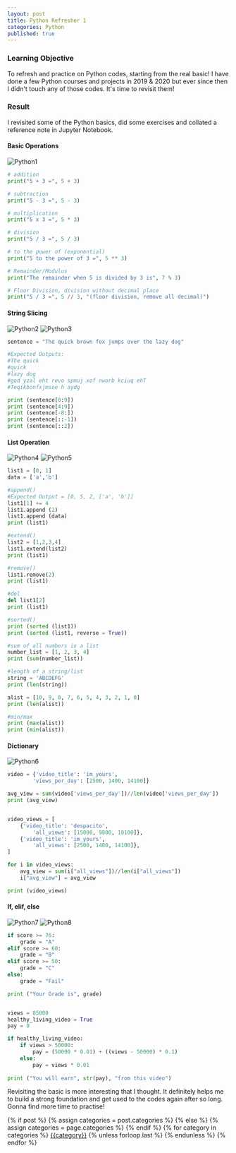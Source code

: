 ```yaml
---
layout: post
title: Python Refresher 1
categories: Python
published: true
---
```


### Learning Objective
To refresh and practice on Python codes, starting from the real basic!
I have done a few Python courses and projects in 2019 & 2020 but ever since then I didn't touch any of those codes. It's time to revisit them!

### Result
I revisited some of the Python basics, did some exercises and collated a reference note in Jupyter Notebook.

#### Basic Operations
![Python1](https://user-images.githubusercontent.com/85727619/125202363-e25a9300-e2a5-11eb-8b8f-f9103788b5c0.jpg)

```python
# addition
print("5 + 3 =", 5 + 3)

# subtraction
print("5 - 3 =", 5 - 3)

# multiplication
print("5 x 3 =", 5 * 3)

# division
print("5 / 3 =", 5 / 3)

# to the power of (exponential)
print("5 to the power of 3 =", 5 ** 3)

# Remainder/Modulus
print("The remainder when 5 is divided by 3 is", 7 % 3)

# Floor Division, division without decimal place
print("5 / 3 =", 5 // 3, "(floor division, remove all decimal)")
```

#### String Slicing
![Python2](https://user-images.githubusercontent.com/85727619/125202367-e5ee1a00-e2a5-11eb-8f25-e2666a87b14a.jpg)
![Python3](https://user-images.githubusercontent.com/85727619/125202370-ebe3fb00-e2a5-11eb-9907-7301410d860d.jpg)

```python
sentence = "The quick brown fox jumps over the lazy dog"

#Expected Outputs:
#The quick
#quick
#lazy dog
#god yzal eht revo spmuj xof nworb kciuq ehT
#Teqikbonfxjmsoe h aydg

print (sentence[0:9])
print (sentence[4:9])
print (sentence[-8:])
print (sentence[::-1])
print (sentence[::2])
```

#### List Operation
![Python4](https://user-images.githubusercontent.com/85727619/125202378-f3a39f80-e2a5-11eb-94e3-24e19bdeb4df.jpg)
![Python5](https://user-images.githubusercontent.com/85727619/125202403-04541580-e2a6-11eb-8f44-9d258195bdb2.jpg)

```python
list1 = [0, 1]
data = ['a','b']

#append()
#Expected Output = [0, 5, 2, ['a', 'b']]
list1[1] += 4
list1.append (2)
list1.append (data)
print (list1)

#extend()
list2 = [1,2,3,4]
list1.extend(list2)
print (list1)

#remove()
list1.remove(2)
print (list1)

#del 
del list1[2]
print (list1)

#sorted()
print (sorted (list1))
print (sorted (list1, reverse = True))

#sum of all numbers in a list
number_list = [1, 2, 3, 4]
print (sum(number_list))

#length of a string/list
string = 'ABCDEFG'
print (len(string))

alist = [10, 9, 8, 7, 6, 5, 4, 3, 2, 1, 0]
print (len(alist))

#min/max
print (max(alist))
print (min(alist))
```

#### Dictionary
![Python6](https://user-images.githubusercontent.com/85727619/125202408-07e79c80-e2a6-11eb-866e-6f959956e86c.jpg)

```python
video = {'video_title': 'im_yours',
        'views_per_day': [2500, 1400, 14100]}

avg_view = sum(video['views_per_day'])//len(video['views_per_day'])
print (avg_view)


video_views = [
    {'video_title': 'despacito',
        'all_views': [15000, 9800, 10100]},
    {'video_title': 'im_yours',
        'all_views': [2500, 1400, 14100]},
]

for i in video_views:
    avg_view = sum(i["all_views"])//len(i["all_views"])
    i["avg_view"] = avg_view

print (video_views)
```

#### If, elif, else
![Python7](https://user-images.githubusercontent.com/85727619/125202419-15048b80-e2a6-11eb-9181-873822190946.jpg)
![Python8](https://user-images.githubusercontent.com/85727619/125202421-1635b880-e2a6-11eb-8723-e67a894c20f0.jpg)

```python
if score >= 76:
    grade = "A"
elif score >= 60:
    grade = "B"
elif score >= 50:
    grade = "C"
else:
    grade = "Fail"

print ("Your Grade is", grade)


views = 85000
healthy_living_video = True
pay = 0

if healthy_living_video:
    if views > 50000:
        pay = (50000 * 0.01) + ((views - 50000) * 0.1)
    else:
        pay = views * 0.01
        
print ("You will earn", str(pay), "from this video")
```

Revisiting the basic is more interesting that I thought. It definitely helps me to build a strong foundation and get used to the codes again after so long. 
Gonna find more time to practise!

<div class="post-categories">
  {% if post %}
    {% assign categories = post.categories %}
  {% else %}
    {% assign categories = page.categories %}
  {% endif %}
  {% for category in categories %}
  <a href="{{site.baseurl}}/categories/#{{category|slugize}}">{{category}}</a>
  {% unless forloop.last %}&nbsp;{% endunless %}
  {% endfor %}
</div>
